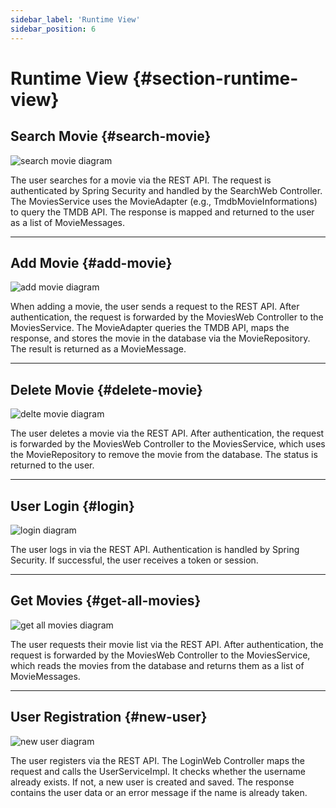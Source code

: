 ```yaml
---
sidebar_label: 'Runtime View'
sidebar_position: 6
---
```

# Runtime View {#section-runtime-view}

## Search Movie {#search-movie}
![search movie diagram](/arc42/searchFlowDiagram.png)

The user searches for a movie via the REST API. The request is authenticated by Spring Security and handled by the SearchWeb Controller. The MoviesService uses the MovieAdapter (e.g., TmdbMovieInformations) to query the TMDB API. The response is mapped and returned to the user as a list of MovieMessages.

---

## Add Movie {#add-movie}
![add movie diagram](/arc42/saveMovieFlowDiagram.png)

When adding a movie, the user sends a request to the REST API. After authentication, the request is forwarded by the MoviesWeb Controller to the MoviesService. The MovieAdapter queries the TMDB API, maps the response, and stores the movie in the database via the MovieRepository. The result is returned as a MovieMessage.

---

## Delete Movie {#delete-movie}
![delte movie diagram](/arc42/deleteMovieFlowDiagram.png)

The user deletes a movie via the REST API. After authentication, the request is forwarded by the MoviesWeb Controller to the MoviesService, which uses the MovieRepository to remove the movie from the database. The status is returned to the user.

---

## User Login {#login}
![login diagram](/arc42/loginFlowDiagram.png)

The user logs in via the REST API. Authentication is handled by Spring Security. If successful, the user receives a token or session.

---

## Get Movies {#get-all-movies}
![get all movies diagram](/arc42/getAllMoviesFlowDiagram.png)

The user requests their movie list via the REST API. After authentication, the request is forwarded by the MoviesWeb Controller to the MoviesService, which reads the movies from the database and returns them as a list of MovieMessages.

---

## User Registration {#new-user}
![new user diagram](/arc42/newUserFlowDiagram.png)

The user registers via the REST API. The LoginWeb Controller maps the request and calls the UserServiceImpl. It checks whether the username already exists. If not, a new user is created and saved. The response contains the user data or an error message if the name is already taken.
